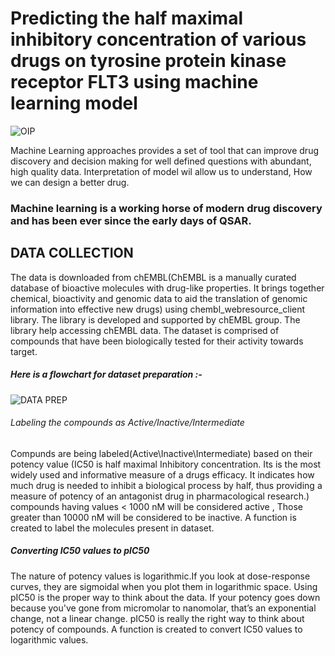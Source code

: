 # Predicting the half maximal inhibitory concentration of various drugs on tyrosine protein kinase receptor FLT3 using machine learning model


![OIP](https://user-images.githubusercontent.com/71454551/100383427-96731a80-3043-11eb-8061-70d435030fab.png)

Machine Learning approaches provides a set of tool that can improve drug discovery and decision making for well defined questions with abundant, high quality data. 
Interpretation of model wil allow us to understand, How we can design a better drug. 
### Machine learning is a working horse of modern drug discovery and has been ever since the early days of QSAR.

## DATA COLLECTION 

The data is downloaded from chEMBL(ChEMBL is a manually curated database of bioactive molecules with drug-like properties. It brings together chemical, bioactivity and genomic data to aid the translation of genomic information into effective new drugs) using chembl_webresource_client library. The library is developed and supported by chEMBL group. The library help accessing chEMBL data.
The dataset is comprised of compounds that have been biologically tested for their activity towards target.

##### Here is a flowchart for dataset preparation :- 

![DATA PREP](https://user-images.githubusercontent.com/71454551/100384002-1a79d200-3045-11eb-9198-35bc75cbb41a.png)

###### Labeling the compounds as Active/Inactive/Intermediate
Compunds are being labeled(Active\Inactive\Intermediate) based on their potency value (IC50 is half maximal Inhibitory concentration. Its is the most widely used and informative measure of a drugs efficacy. It indicates how much drug is needed to inhibit a biological process by half, thus providing a measure of potency of an antagonist drug in pharmacological research.) 
compounds having values < 1000 nM will be considered active , Those greater than 10000 nM will be considered to be inactive. 
A function is created to label the molecules present in dataset.

##### Converting IC50 values to pIC50
The nature of potency values is logarithmic.If you look at dose-response curves, they are sigmoidal when you plot them in logarithmic space.
Using pIC50 is the proper way to think about the data.
If your potency goes down because you've gone from micromolar to nanomolar, that’s an exponential change, not a linear change.
pIC50 is really the right way to think about potency of compounds. A function is created to convert IC50 values to logarithmic values.



